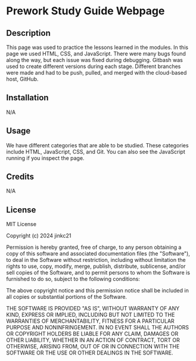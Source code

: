 # Prework Study Guide Webpage

## Description

This page was used to practice the lessons learned in the modules. In this page we used HTML, CSS, and JavaScript. There were many bugs found along the way, but each issue was fixed during debugging. Gitbash was used to create different versions during each stage. Different branches were made and had to be push, pulled, and merged with the cloud-based host, GitHub. 

## Installation

N/A

## Usage

We have different categories that are able to be studied. These categories include HTML, JavaScript, CSS, and Git. You can also see the JavaScript running if you inspect the page. 

## Credits

N/A

## License

MIT License

Copyright (c) 2024 jinkc21

Permission is hereby granted, free of charge, to any person obtaining a copy
of this software and associated documentation files (the "Software"), to deal
in the Software without restriction, including without limitation the rights
to use, copy, modify, merge, publish, distribute, sublicense, and/or sell
copies of the Software, and to permit persons to whom the Software is
furnished to do so, subject to the following conditions:

The above copyright notice and this permission notice shall be included in all
copies or substantial portions of the Software.

THE SOFTWARE IS PROVIDED "AS IS", WITHOUT WARRANTY OF ANY KIND, EXPRESS OR
IMPLIED, INCLUDING BUT NOT LIMITED TO THE WARRANTIES OF MERCHANTABILITY,
FITNESS FOR A PARTICULAR PURPOSE AND NONINFRINGEMENT. IN NO EVENT SHALL THE
AUTHORS OR COPYRIGHT HOLDERS BE LIABLE FOR ANY CLAIM, DAMAGES OR OTHER
LIABILITY, WHETHER IN AN ACTION OF CONTRACT, TORT OR OTHERWISE, ARISING FROM,
OUT OF OR IN CONNECTION WITH THE SOFTWARE OR THE USE OR OTHER DEALINGS IN THE
SOFTWARE.